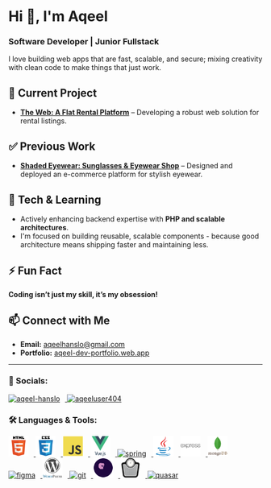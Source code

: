 <h1 align="left">Hi 👋, I'm Aqeel</h1>
<h3 align="left">Software Developer | Junior Fullstack </h3>

I love building web apps that are fast, scalable, and secure; mixing creativity with clean code to make things that just work.

## 🔭 Current Project  
- **[The Web: A Flat Rental Platform](https://github.com/aqeeluser404/the-web-express)** – Developing a robust web solution for rental listings.  

## ✅ Previous Work  
- **[Shaded Eyewear: Sunglasses & Eyewear Shop](https://github.com/aqeeluser404/shaded-eyewear-frontend)** – Designed and deployed an e-commerce platform for stylish eyewear.  

## 🚀 Tech & Learning  
- Actively enhancing backend expertise with **PHP and scalable architectures**.  
- I'm focused on building reusable, scalable components - because good architecture means shipping faster and maintaining less.

## ⚡ Fun Fact  
**Coding isn’t just my skill, it’s my obsession!**  

## 📫 Connect with Me  
- **Email:** aqeelhanslo@gmail.com  
- **Portfolio:** [aqeel-dev-portfolio.web.app](https://aqeel-dev-portfolio.web.app)  

<hr>

<h3 align="left">🔗 Socials:</h3>
<p align="left">
  <a href="https://linkedin.com/in/aqeel-hanslo" target="_blank">
    <img src="https://raw.githubusercontent.com/rahuldkjain/github-profile-readme-generator/master/src/images/icons/Social/linked-in-alt.svg" alt="aqeel-hanslo" height="30" width="40" style="margin-right: 10px;" />
  </a>
  <a href="https://instagram.com/aqeel__hanslo" target="_blank">
    <img src="https://raw.githubusercontent.com/rahuldkjain/github-profile-readme-generator/master/src/images/icons/Social/instagram.svg" alt="aqeeluser404" height="30" width="40" style="margin-right: 10px;" />
  </a>
</p>

<h3 align="left">🛠️ Languages & Tools:</h3>
<p align="left">
  <a href="https://www.w3.org/html/" target="_blank">
    <img src="https://raw.githubusercontent.com/devicons/devicon/master/icons/html5/html5-original-wordmark.svg" alt="html5" width="40" height="40" style="margin-right: 10px;" />
  </a>
  <a href="https://www.w3schools.com/css/" target="_blank">
    <img src="https://raw.githubusercontent.com/devicons/devicon/master/icons/css3/css3-original-wordmark.svg" alt="css3" width="40" height="40" style="margin-right: 10px;" />
  </a>
  <a href="https://developer.mozilla.org/en-US/docs/Web/JavaScript" target="_blank">
    <img src="https://raw.githubusercontent.com/devicons/devicon/master/icons/javascript/javascript-original.svg" alt="javascript" width="40" height="40" style="margin-right: 10px;" />
  </a>
  <a href="https://vuejs.org/" target="_blank">
    <img src="https://raw.githubusercontent.com/devicons/devicon/master/icons/vuejs/vuejs-original-wordmark.svg" alt="vuejs" width="40" height="40" style="margin-right: 10px;" />
  </a>
  <a href="https://spring.io/" target="_blank">
    <img src="https://www.vectorlogo.zone/logos/springio/springio-icon.svg" alt="spring" width="40" height="40" style="margin-right: 10px;" />
  </a>
  <a href="https://www.java.com" target="_blank">
    <img src="https://raw.githubusercontent.com/devicons/devicon/master/icons/java/java-original.svg" alt="java" width="40" height="40" style="margin-right: 10px;" />
  </a>
  <a href="https://expressjs.com" target="_blank">
    <img src="https://raw.githubusercontent.com/devicons/devicon/master/icons/express/express-original-wordmark.svg" alt="express" width="40" height="40" style="margin-right: 10px;" />
  </a>
  <a href="https://www.mongodb.com/" target="_blank">
    <img src="https://raw.githubusercontent.com/devicons/devicon/master/icons/mongodb/mongodb-original-wordmark.svg" alt="mongodb" width="40" height="40" style="margin-right: 10px;" />
  </a>
  <a href="https://www.figma.com/" target="_blank">
    <img src="https://www.vectorlogo.zone/logos/figma/figma-icon.svg" alt="figma" width="40" height="40" style="margin-right: 10px;" />
  </a>
  <a href="https://wordpress.org/" target="_blank">
    <img src="https://raw.githubusercontent.com/devicons/devicon/master/icons/wordpress/wordpress-original.svg" alt="wordpress" width="40" height="40" style="margin-right: 10px;" />
  </a>
  <a href="https://git-scm.com/" target="_blank">
    <img src="https://www.vectorlogo.zone/logos/git-scm/git-scm-icon.svg" alt="git" width="40" height="40" style="margin-right: 10px;" />
  </a>
  <a href="https://www.adobe.com/products/aftereffects.html" target="_blank">
    <img src="https://raw.githubusercontent.com/devicons/devicon/master/icons/aftereffects/aftereffects-original.svg" alt="after effects" width="40" height="40" style="margin-right: 10px;" />
  </a>
  <a href="https://www.slimframework.com/" target="_blank">
    <img src="https://raw.githubusercontent.com/devicons/devicon/master/icons/slim/slim-original.svg" alt="slim" width="40" height="40" style="margin-right: 10px;" />
  </a>
  <a href="https://quasar.dev/" target="_blank">
    <img src="https://cdn.quasar.dev/logo/svg/quasar-logo.svg" alt="quasar" width="40" height="40" style="margin-right: 10px;" />
  </a>
</p>
